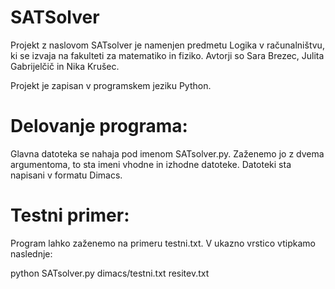 # SATSolver

Projekt z naslovom SATsolver je namenjen predmetu Logika v računalništvu, ki se izvaja na fakulteti za matematiko in fiziko. Avtorji so Sara Brezec, Julita Gabrijelčič in Nika Krušec.

Projekt je zapisan v programskem jeziku Python.

# Delovanje programa:

Glavna datoteka se nahaja pod imenom SATsolver.py. Zaženemo jo z dvema argumentoma, to sta imeni vhodne in izhodne datoteke. Datoteki sta napisani v formatu Dimacs.

# Testni primer:

Program lahko zaženemo na primeru testni.txt. V ukazno vrstico vtipkamo naslednje:

   python SATsolver.py dimacs/testni.txt resitev.txt

